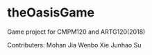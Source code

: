 # theOasisGame
Game project for CMPM120 and ARTG120(2018)

Contributers:
Mohan Jia
Wenbo Xie
Junhao Su

